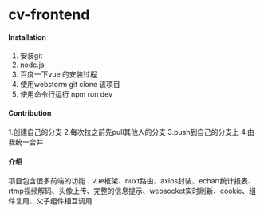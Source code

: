 # cv-frontend


#### Installation

1.  安装git
2.  node.js
3.  百度一下vue 的安装过程
4.  使用webstorm git clone 该项目
5.  使用命令行运行 npm run dev


#### Contribution

1.创建自己的分支
2.每次拉之前先pull其他人的分支
3.push到自己的分支上
4.由我统一合并

#### 介绍
项目包含很多前端的功能：vue框架、nuxt路由、axios封装、echart统计报表、rtmp视频解码、头像上传、完整的信息提示、websocket实时刷新、cookie、组件复用、父子组件相互调用

